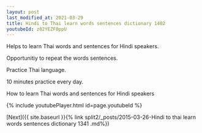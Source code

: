 ```yaml
---
layout: post
last_modified_at: 2021-03-29
title: Hindi to Thai learn words sentences dictionary 1402 
youtubeId: z02YEZF0ppU
---
```

 
 
Helps to learn Thai words and sentences for Hindi speakers.

Opportunitiy to repeat the words sentences. 

Practice Thai language. 
 
10 minutes practice every day. 
 
How to learn Thai words and sentences for Hindi speakers 
 
{% include youtubePlayer.html id=page.youtubeId %}
 
 
[Next]({{ site.baseurl }}{% link  split2/_posts/2015-03-26-Hindi to thai learn words sentences dictionary 1341 .md%})
 
